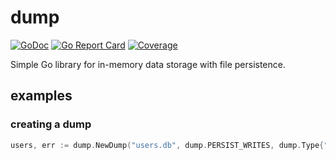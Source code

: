 # dump
[![GoDoc](https://img.shields.io/badge/api-reference-blue.svg)](https://godoc.org/github.com/karlmcguire/dump)
[![Go Report Card](https://img.shields.io/badge/go%20report-A%2B-green.svg)](https://goreportcard.com/report/github.com/karlmcguire/dump)
[![Coverage](https://img.shields.io/badge/coverage-100%25-ff69b4.svg)](https://gocover.io/karlmcguire/dump)

Simple Go library for in-memory data storage with file persistence.

## examples

### creating a dump

```go
users, err := dump.NewDump("users.db", dump.PERSIST_WRITES, dump.Type{"main.User", User{}})
```
